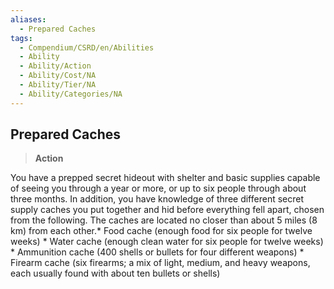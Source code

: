 ```yaml
---
aliases:
  - Prepared Caches
tags:
  - Compendium/CSRD/en/Abilities
  - Ability
  - Ability/Action
  - Ability/Cost/NA
  - Ability/Tier/NA
  - Ability/Categories/NA
---
```

  
    
## Prepared Caches    
>**Action**  
    
You have a prepped secret hideout with shelter and basic supplies capable of seeing you through a year or more, or up to six people through about three months. In addition, you have knowledge of three different secret supply caches you put together and hid before everything fell apart, chosen from the following. The caches are located no closer than about 5 miles (8 km) from each other.* Food cache (enough food for six people for twelve weeks) * Water cache (enough clean water for six people for twelve weeks) * Ammunition cache (400 shells or bullets for four different weapons) * Firearm cache (six firearms; a mix of light, medium, and heavy weapons, each usually found with about ten bullets or shells)